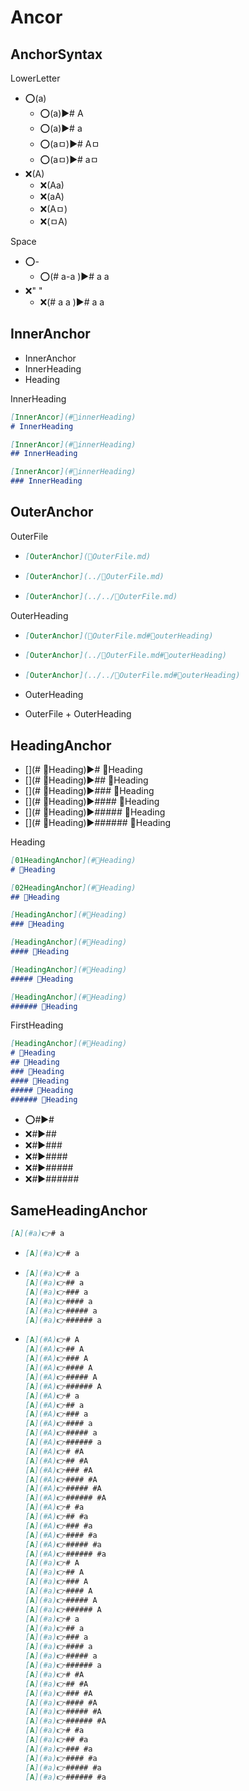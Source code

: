 
# Ancor
## AnchorSyntax
LowerLetter
- ⭕(a)
  - ⭕(a)▶️# A
  - ⭕(a)▶️# a
  - ⭕(aㅁ)▶️# Aㅁ
  - ⭕(aㅁ)▶️# aㅁ
- ❌(A)
  - ❌(Aa)
  - ❌(aA)
  - ❌(Aㅁ)
  - ❌(ㅁA)

Space
- ⭕\- 
  - ⭕(# a-a )▶️# a a
- ❌" "
  - ❌(# a a )▶️# a a

## InnerAnchor
- InnerAnchor
- InnerHeading
- Heading

InnerHeading
```md
[InnerAncor](#📌innerHeading)
# InnerHeading
```
```md
[InnerAncor](#📌innerHeading)
## InnerHeading
```
```md
[InnerAncor](#📌innerHeading)
### InnerHeading
```

## OuterAnchor
OuterFile
- ```md
  [OuterAnchor](📄OuterFile.md)
  ```
- ```md
  [OuterAnchor](../📄OuterFile.md)
  ```
- ```md
  [OuterAnchor](../../📄OuterFile.md)
  ```

OuterHeading
- ```md
  [OuterAnchor](📄OuterFile.md#📌outerHeading)
  ```
- ```md
  [OuterAnchor](../📄OuterFile.md#📌outerHeading)
  ```
- ```md
  [OuterAnchor](../../📄OuterFile.md#📌outerHeading)
  ```


- OuterHeading
- OuterFile + OuterHeading



## HeadingAnchor
- [](# 📌Heading)▶️# 📌Heading 
- [](# 📌Heading)▶️## 📌Heading 
- [](# 📌Heading)▶️### 📌Heading 
- [](# 📌Heading)▶️#### 📌Heading 
- [](# 📌Heading)▶️##### 📌Heading 
- [](# 📌Heading)▶️###### 📌Heading 

Heading
```md
[01HeadingAnchor](#📌Heading)
# 📌Heading
```
```md
[02HeadingAnchor](#📌Heading)
## 📌Heading
```
```md
[HeadingAnchor](#📌Heading)
### 📌Heading
```
```md
[HeadingAnchor](#📌Heading)
#### 📌Heading
```
```md
[HeadingAnchor](#📌Heading)
##### 📌Heading
```
```md
[HeadingAnchor](#📌Heading)
###### 📌Heading
```


FirstHeading
```md
[HeadingAnchor](#📌Heading)
# 📌Heading
## 📌Heading
### 📌Heading
#### 📌Heading
##### 📌Heading
###### 📌Heading
```
- ⭕#▶️\#
- ❌#▶️\##
- ❌#▶️\###
- ❌#▶️\####
- ❌#▶️\#####
- ❌#▶️\######


## SameHeadingAnchor
```md
[A](#a)👉# a
```
- ```md
  [A](#a)👉# a
  ```
- ```md
  [A](#a)👉# a
  [A](#a)👉## a
  [A](#a)👉### a
  [A](#a)👉#### a
  [A](#a)👉##### a
  [A](#a)👉###### a
  ```
- ```md
  [A](#A)👉# A
  [A](#A)👉## A
  [A](#A)👉### A
  [A](#A)👉#### A
  [A](#A)👉##### A
  [A](#A)👉###### A
  [A](#A)👉# a
  [A](#A)👉## a
  [A](#A)👉### a
  [A](#A)👉#### a
  [A](#A)👉##### a
  [A](#A)👉###### a
  [A](#A)👉# #A
  [A](#A)👉## #A
  [A](#A)👉### #A
  [A](#A)👉#### #A
  [A](#A)👉##### #A
  [A](#A)👉###### #A
  [A](#A)👉# #a
  [A](#A)👉## #a
  [A](#A)👉### #a
  [A](#A)👉#### #a
  [A](#A)👉##### #a
  [A](#A)👉###### #a
  [A](#a)👉# A
  [A](#a)👉## A
  [A](#a)👉### A
  [A](#a)👉#### A
  [A](#a)👉##### A
  [A](#a)👉###### A
  [A](#a)👉# a
  [A](#a)👉## a
  [A](#a)👉### a
  [A](#a)👉#### a
  [A](#a)👉##### a
  [A](#a)👉###### a
  [A](#a)👉# #A
  [A](#a)👉## #A
  [A](#a)👉### #A
  [A](#a)👉#### #A
  [A](#a)👉##### #A
  [A](#a)👉###### #A
  [A](#a)👉# #a
  [A](#a)👉## #a
  [A](#a)👉### #a
  [A](#a)👉#### #a
  [A](#a)👉##### #a
  [A](#a)👉###### #a
  ```
